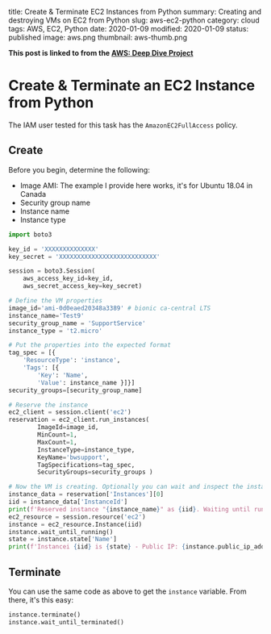 title: Create & Terminate EC2 Instances from Python
summary: Creating and destroying VMs on EC2 from Python
slug: aws-ec2-python
category: cloud
tags: AWS, EC2, Python
date: 2020-01-09
modified: 2020-01-09
status: published
image: aws.png
thumbnail: aws-thumb.png


**This post is linked to from the [AWS: Deep Dive Project](/aws.html)**


# Create & Terminate an EC2 Instance from Python

The IAM user tested for this task has the `AmazonEC2FullAccess` policy.

## Create

Before you begin, determine the following:

- Image AMI: The example I provide here works, it's for Ubuntu 18.04 in Canada
- Security group name
- Instance name
- Instance type

```python
import boto3

key_id = 'XXXXXXXXXXXXXX'
key_secret = 'XXXXXXXXXXXXXXXXXXXXXXXXXXX'

session = boto3.Session(
    aws_access_key_id=key_id,
    aws_secret_access_key=key_secret)

# Define the VM properties
image_id='ami-0d0eaed20348a3389' # bionic ca-central LTS
instance_name='Test9'
security_group_name = 'SupportService'
instance_type = 't2.micro'

# Put the properties into the expected format
tag_spec = [{
    'ResourceType': 'instance',
    'Tags': [{
        'Key': 'Name',
        'Value': instance_name }]}]
security_groups=[security_group_name]

# Reserve the instance
ec2_client = session.client('ec2')
reservation = ec2_client.run_instances(
        ImageId=image_id,
        MinCount=1,
        MaxCount=1,
        InstanceType=instance_type,
        KeyName='bwsupport',
        TagSpecifications=tag_spec,
        SecurityGroups=security_groups )

# Now the VM is creating. Optionally you can wait and inspect the instace
instance_data = reservation['Instances'][0]
iid = instance_data['InstanceId']
print(f'Reserved instance "{instance_name}" as {iid}. Waiting until running.')
ec2_resource = session.resource('ec2')
instance = ec2_resource.Instance(iid)
instance.wait_until_running()
state = instance.state['Name']
print(f'Instancei {iid} is {state} - Public IP: {instance.public_ip_address}')
```

## Terminate

You can use the same code as above to get the `instance` variable.
From there, it's this easy:
```python
instance.terminate()
instance.wait_until_terminated()
```
